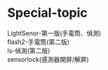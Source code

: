 # Special-topic
LightSenor-第一版(手電筒、偵測)</br>
flash2-手電筒(第二版)</br>
ls-偵測(第二版)</br>
sensorlock(感測器開屏/解屏)</br>
